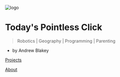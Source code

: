 <!-- _coverpage.md -->

![logo](/assets/cursor.png)

# Today's Pointless Click

> Robotics | Geography | Programming | Parenting

- by Andrew Blakey

[Projects](/projects/index)
<!-- [Shelf](/shelf/index) -->
[About](/about)

